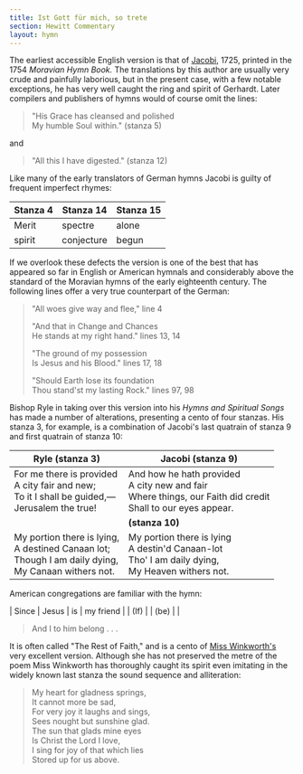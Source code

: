```yaml
---
title: Ist Gott für mich, so trete
section: Hewitt Commentary
layout: hymn
---
```


The earliest accessible English version is that of [Jacobi](/authors/jacobi), 1725, printed in the 1754 *Moravian Hymn Book.* The translations by this author are usually very crude and painfully laborious, but in the present case, with a few notable exceptions, he has very well caught the ring and spirit of Gerhardt. Later compilers and publishers of hymns would of course omit the lines:

> "His Grace has cleansed and polished  
> My humble Soul within." (stanza 5) 

and

> "All this I have digested." (stanza 12) 

Like many of the early translators of German hymns Jacobi is guilty of frequent imperfect rhymes:

| Stanza 4 | Stanza 14  | Stanza 15 |
| -------- | ---------- | --------- |
| Merit    | spectre    | alone     |
| spirit   | conjecture | begun     |

If we overlook these defects the version is one of the best that has appeared so far in English or American hymnals and considerably above the standard of the Moravian hymns of the early eighteenth century. The following lines offer a very true counterpart of the German:

> "All woes give way and flee," line 4  
>
> "And that in Change and Chances  
> He stands at my right hand." lines 13, 14  
>
> "The ground of my possession  
> Is Jesus and his Blood." lines 17, 18  
>
> "Should Earth lose its foundation  
> Thou stand'st my lasting Rock." lines 97, 98 

Bishop Ryle in taking over this version into his *Hymns and Spiritual Songs* has made a number of alterations, presenting a cento of four stanzas. His stanza 3, for example, is a combination of Jacobi's last quatrain of stanza 9 and first quatrain of stanza 10:

| Ryle (stanza 3)                                              | Jacobi (stanza 9)                                            |
| ------------------------------------------------------------ | ------------------------------------------------------------ |
| For me there is provided  <br />A city fair and new;  <br />To it I shall be guided,—  <br />Jerusalem the true! | And how he hath provided  <br />A city new and fair  <br />Where things, our Faith did credit  <br />Shall to our eyes appear. |
|                                                              | **(stanza 10)**                                              |
| My portion there is lying,  <br />A destined Canaan lot;  <br />Though I am daily dying,  <br />My Canaan withers not. | My portion there is lying  <br />A destin'd Canaan-lot  <br />Tho' I am daily dying,  <br />My Heaven withers not. |

American congregations are familiar with the hymn:

| Since | Jesus | is   | my friend |
| (If)  |       | (be) |           |

> And I to him belong . . . 

It is often called "The Rest of Faith," and is a cento of [Miss Winkworth's](/authors/winkworth) very excellent version. Although she has not preserved the metre of the poem Miss Winkworth has thoroughly caught its spirit even imitating in the widely known last stanza the sound sequence and alliteration:

> My heart for gladness springs,  
> It cannot more be sad,  
> For very joy it laughs and sings,  
> Sees nought but sunshine glad.  
> The sun that glads mine eyes  
> Is Christ the Lord I love,  
> I sing for joy of that which lies  
> Stored up for us above. 

